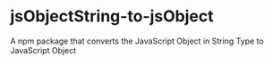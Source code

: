 # jsObjectString-to-jsObject
A npm package that converts the JavaScript Object in String Type to JavaScript Object

